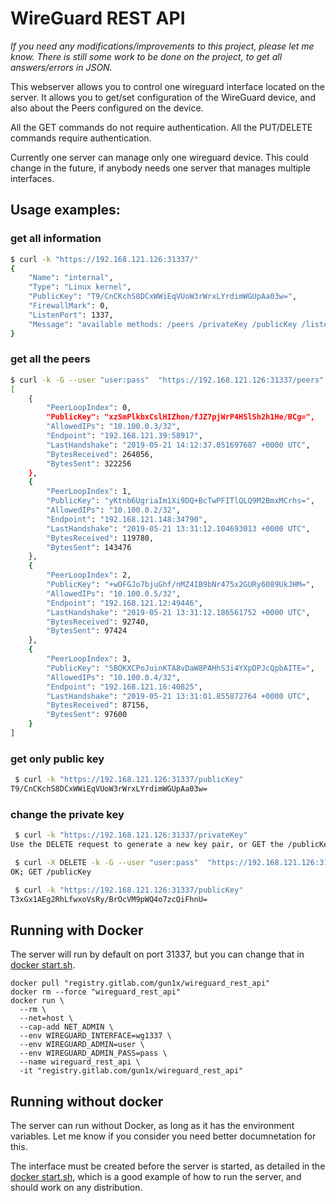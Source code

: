 # WireGuard REST API

*If you need any modifications/improvements to this project, please let me know. There is still some work to be done on the project, to get all answers/errors in JSON.*

This webserver allows you to control one wireguard interface located on the server. It allows you to get/set configuration of the WireGuard device, and also about the Peers configured on the device.

All the GET commands do not require authentication. All the PUT/DELETE commands require authentication.

Currently one server can manage only one wireguard device. This could change in the future, if anybody needs one server that manages multiple interfaces.

## Usage examples:

### get all information
```bash
$ curl -k "https://192.168.121.126:31337/"
{
    "Name": "internal",
    "Type": "Linux kernel",
    "PublicKey": "T9/CnCKchS8DCxWWiEqVUoW3rWrxLYrdimWGUpAa03w=",
    "FirewallMark": 0,
    "ListenPort": 1337,
    "Message": "available methods: /peers /privateKey /publicKey /listenPort"
}
```

### get all the peers
```bash
$ curl -k -G --user "user:pass"  "https://192.168.121.126:31337/peers"    
[
    {
        "PeerLoopIndex": 0,
        "PublicKey": "xzSmPlkbxCslHIZhon/fJZ7pjWrP4HSlSh2h1He/BCg=",
        "AllowedIPs": "10.100.0.3/32",
        "Endpoint": "192.168.121.39:58917",
        "LastHandshake": "2019-05-21 14:12:37.051697687 +0000 UTC",
        "BytesReceived": 264056,
        "BytesSent": 322256
    },
    {
        "PeerLoopIndex": 1,
        "PublicKey": "yKtnb6UgriaIm1Xi9DQ+BcTwPFITlQLQ9M2BmxMCrhs=",
        "AllowedIPs": "10.100.0.2/32",
        "Endpoint": "192.168.121.148:34790",
        "LastHandshake": "2019-05-21 13:31:12.104693013 +0000 UTC",
        "BytesReceived": 119780,
        "BytesSent": 143476
    },
    {
        "PeerLoopIndex": 2,
        "PublicKey": "+wOFGJo7bjuGhf/nMZ4IB9bNr475x2GURy6089UkJHM=",
        "AllowedIPs": "10.100.0.5/32",
        "Endpoint": "192.168.121.12:49446",
        "LastHandshake": "2019-05-21 13:31:12.186561752 +0000 UTC",
        "BytesReceived": 92740,
        "BytesSent": 97424
    },
    {
        "PeerLoopIndex": 3,
        "PublicKey": "5BOKXCPoJuinKTA8vDaW8PAHhS3i4YXpDPJcQpbAITE=",
        "AllowedIPs": "10.100.0.4/32",
        "Endpoint": "192.168.121.16:40825",
        "LastHandshake": "2019-05-21 13:31:01.855872764 +0000 UTC",
        "BytesReceived": 87156,
        "BytesSent": 97600
    }
]
```

### get only public key
```bash
 $ curl -k "https://192.168.121.126:31337/publicKey"
T9/CnCKchS8DCxWWiEqVUoW3rWrxLYrdimWGUpAa03w=
```

### change the private key
```bash
 $ curl -k "https://192.168.121.126:31337/privateKey"
Use the DELETE request to generate a new key pair, or GET the /publicKey

 $ curl -X DELETE -k -G --user "user:pass"  "https://192.168.121.126:31337/privateKey"
OK; GET /publicKey

 $ curl -k "https://192.168.121.126:31337/publicKey"           
T3xGx1AEg2RhLfwxoVsRy/BrOcVM9pWQ4o7zcQiFhnU=
```

## Running with Docker

The server will run by default on port 31337, but you can change that in [docker start.sh](https://gitlab.com/gun1x/wireguard_rest_api/blob/master/start.sh).

```
docker pull "registry.gitlab.com/gun1x/wireguard_rest_api"
docker rm --force "wireguard_rest_api"
docker run \
  --rm \
  --net=host \
  --cap-add NET_ADMIN \
  --env WIREGUARD_INTERFACE=wg1337 \
  --env WIREGUARD_ADMIN=user \
  --env WIREGUARD_ADMIN_PASS=pass \
  --name wireguard_rest_api \
  -it "registry.gitlab.com/gun1x/wireguard_rest_api"
```

## Running without docker

The server can run without Docker, as long as it has the environment variables. Let me know if you consider you need better documnetation for this.

The interface must be created before the server is started, as detailed in the [docker start.sh](https://gitlab.com/gun1x/wireguard_rest_api/blob/master/start.sh), which is a good example of how to run the server, and should work on any distribution.
